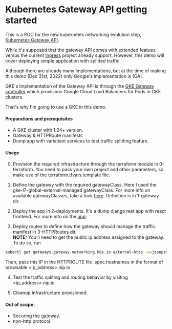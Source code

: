 # Kubernetes Gateway API getting started

This is a POC for the new kubernetes networking evolution step, [Kubernetes Gateway API](https://gateway-api.sigs.k8s.io/).


While it's supposed that the gateway API comes with extended featues versus the current [Ingress](https://kubernetes.io/docs/concepts/services-networking/ingress-controllers/) project already support. However, this demo will cover deploying simple application with splitted traffic.


Although there are already many implementations, but at the time of making this demo (Dec 31st, 2022) only Google's implementation is (GA).

GKE's implementation of the Gateway API is through the [GKE Gateway controller](https://cloud.google.com/kubernetes-engine/docs/concepts/gateway-api) which provisions Google Cloud Load Balancers for Pods in GKE clusters.

That's why I'm going to use a GKE in this demo.


#### Preparations and prerequisites
- A GKE cluster with 1.24+ version.
- Gateway & HTTPRoute manifests
- Dump app with variatiant services to test traffic splitting feature.


#### Usage
0. Provision the required infrastructure through the terraform module in 0-terraform. You need to pass your own project and other parameters, so make use of the terraform.tfvars.template file.

1. Define the gateway with the required gatewayClass. Here I used the gke-l7-global-external-managed gatewayClass. For more info on available gatewayClasses, take a look [here](https://cloud.google.com/kubernetes-engine/docs/how-to/gatewayclass-capabilities). Definition is in 1-gateway dir.

2. Deploy the app in 2-deployments. It's a dump django rest app with react frontend. For more info on the [app](https://github.com/nurhun/django_rest_framework_movies_apis_w_react_frontend).

3. Deploy routes to define how the gateway should manage the traffic. manifest in 3-HTTPRoutes dir. <br>
**NOTE:** You'll need to get the public ip address assigned to the gateway. To do so, run
```bash
kubectl get gateways.gateway.networking.k8s.io external-http -o=jsonpath="{.status.addresses[0].value}"
```
Then, pass this IP in the HTTPROUTE file .spec.hostnames in the format of browsable <ip_address>.nip.io 

4. Test the traffic spliting and routing behavior by visiting <ip_address>.nip.io

5. Cleanup infrastructure provisioned.


#### Out of scope:
- Securing the gateway.
- non-http protocol.


